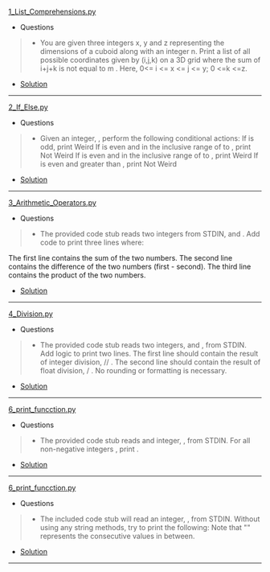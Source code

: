 [1_List_Comprehensions.py](https://www.hackerrank.com/challenges/list-comprehensions/problem)
* Questions
> * You are given three integers x, y and z representing the dimensions of a cuboid along with an integer n.
>  Print a list of all possible coordinates given by (i,j,k) on a 3D grid where the sum of i+j+k is not equal to m .
>   Here, 0<= i <= x <= j <= y; 0 <=k <=z. 
* [Solution](https://github.com/Jtrahan88/Python/blob/main/Online_Code_Solutions/HackerRank/Python-Basics/1_List_Comprehensions.py)
---

[2_If_Else.py](https://www.hackerrank.com/challenges/py-if-else/problem)
* Questions
> * Given an integer, , perform the following conditional actions:
> If  is odd, print Weird
> If  is even and in the inclusive range of  to , print Not Weird
> If  is even and in the inclusive range of  to , print Weird
> If  is even and greater than , print Not Weird
* [Solution](https://github.com/Jtrahan88/Python/blob/main/Online_Code_Solutions/HackerRank/Python-Basics/2_If_Else.py)
---

[3_Arithmetic_Operators.py](https://www.hackerrank.com/challenges/python-arithmetic-operators/problem)
* Questions
> * The provided code stub reads two integers from STDIN,  and . Add code to print three lines where:

The first line contains the sum of the two numbers.
The second line contains the difference of the two numbers (first - second).
The third line contains the product of the two numbers.
* [Solution](https://github.com/Jtrahan88/Python/blob/main/Online_Code_Solutions/HackerRank/Python-Basics/3_Arithmetic_Operators.py)
---

[4_Division.py](https://www.hackerrank.com/challenges/python-division/problem)
* Questions
> * The provided code stub reads two integers,  and , from STDIN.
> Add logic to print two lines. The first line should contain the result of integer division,  // .
>  The second line should contain the result of float division,  / . No rounding or formatting is necessary.
* [Solution](https://github.com/Jtrahan88/Python/blob/main/Online_Code_Solutions/HackerRank/Python-Basics/4_Division.py)
---

[6_print_funcction.py](https://www.hackerrank.com/challenges/python-loops/problem)
* Questions
> * The provided code stub reads and integer, , from STDIN. For all non-negative integers , print .
* [Solution](https://github.com/Jtrahan88/Python/blob/main/Online_Code_Solutions/HackerRank/Python-Basics/5_loops.py)
---

[6_print_funcction.py](https://www.hackerrank.com/challenges/python-print/problem)
* Questions
> * The included code stub will read an integer, , from STDIN.
Without using any string methods, try to print the following:
Note that "" represents the consecutive values in between.
* [Solution](https://github.com/Jtrahan88/Python/blob/main/Online_Code_Solutions/HackerRank/Python-Basics/6_print_funcction.py)
---
